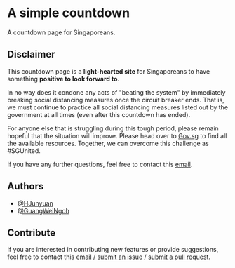 # A simple countdown

A countdown page for Singaporeans.

## Disclaimer

This countdown page is a **light-hearted site** for Singaporeans to have something **positive to look forward to**.

In no way does it condone any acts of "beating the system" by immediately breaking social distancing measures once the circuit breaker ends. That is, we must continue to practice all social distancing measures listed out by the government at all times (even after this countdown has ended).

For anyone else that is struggling during this tough period, please remain hopeful that the situation will improve. Please head over to [Gov.sg](https://www.gov.sg/article/covid-19-resources) to find all the available resources. Together, we can overcome this challenge as #SGUnited.

If you have any further questions, feel free to contact this [email](mailto:info@techsolutions.sg).

## Authors

- [@HJunyuan](https://github.com/HJunyuan)
- [@GuangWeiNgoh](https://github.com/GuangWeiNgoh)

## Contribute

If you are interested in contributing new features or provide suggestions, feel free to contact this [email](mailto:info@techsolutions.sg) / [submit an issue](https://github.com/HJunyuan/circuit-breaker-countdown/issues) / [submit a pull request](https://github.com/HJunyuan/circuit-breaker-countdown/pulls).
